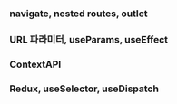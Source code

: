 ### navigate, nested routes, outlet

### URL 파라미터, useParams, useEffect

### ContextAPI

### Redux, useSelector, useDispatch